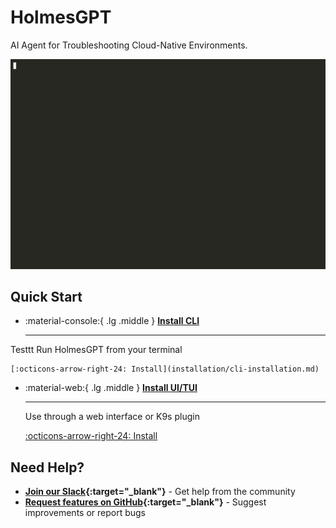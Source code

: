 # HolmesGPT

AI Agent for Troubleshooting Cloud-Native Environments.

![HolmesGPT Investigation](assets/HolmesInvestigation.gif)

## Quick Start

<div class="grid cards" markdown>

-   :material-console:{ .lg .middle } **[Install CLI](installation/cli-installation.md)**

    ---
Testtt
    Run HolmesGPT from your terminal

    [:octicons-arrow-right-24: Install](installation/cli-installation.md)

-   :material-web:{ .lg .middle } **[Install UI/TUI](installation/ui-installation.md)**

    ---

    Use through a web interface or K9s plugin

    [:octicons-arrow-right-24: Install](installation/ui-installation.md)

</div>

## Need Help?

- **[Join our Slack](https://bit.ly/robusta-slack){:target="_blank"}** - Get help from the community
- **[Request features on GitHub](https://github.com/robusta-dev/holmesgpt/issues){:target="_blank"}** - Suggest improvements or report bugs
